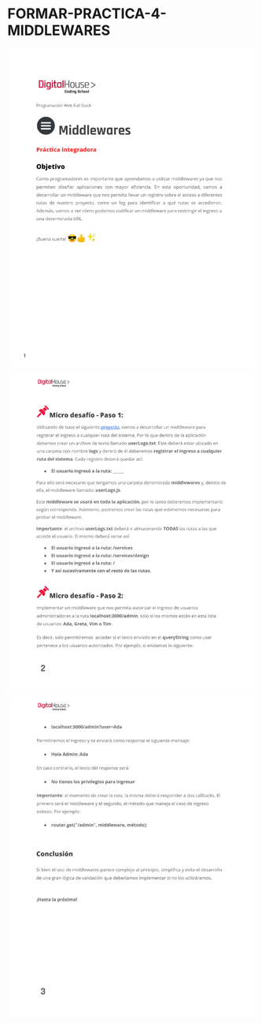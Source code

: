 # FORMAR-PRACTICA-4-MIDDLEWARES
<img src="https://github.com/diegoalejandrorodal/FORMAR-PRACTICA-4-MIDDLEWARES/blob/main/public/images/consigna-img/1.png">
<img src="https://github.com/diegoalejandrorodal/FORMAR-PRACTICA-4-MIDDLEWARES/blob/main/public/images/consigna-img/2.png">
<img src="https://github.com/diegoalejandrorodal/FORMAR-PRACTICA-4-MIDDLEWARES/blob/main/public/images/consigna-img/3.png">